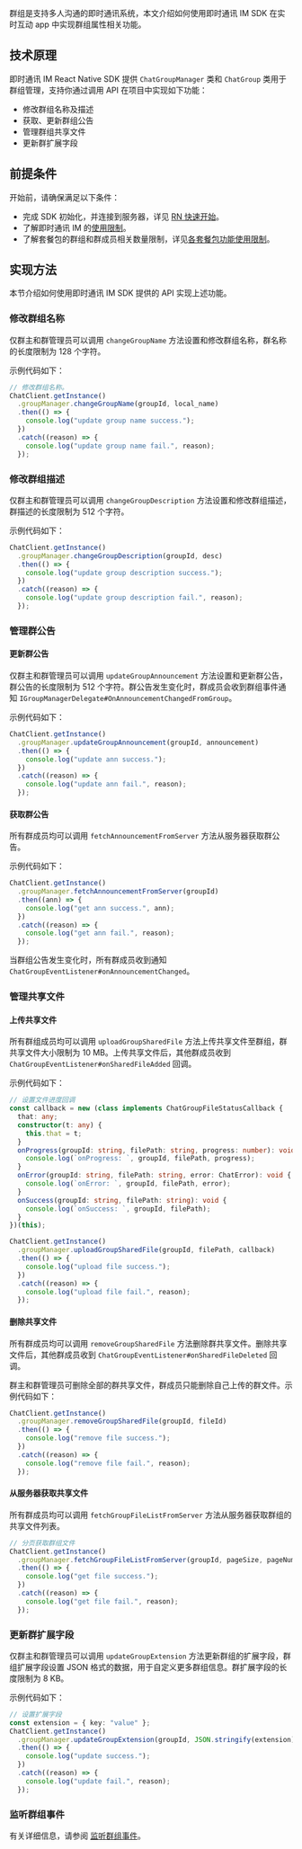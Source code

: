群组是支持多人沟通的即时通讯系统，本文介绍如何使用即时通讯 IM SDK 在实时互动 app 中实现群组属性相关功能。

## 技术原理

即时通讯 IM React Native SDK 提供 `ChatGroupManager` 类和 `ChatGroup` 类用于群组管理，支持你通过调用 API 在项目中实现如下功能：

- 修改群组名称及描述
- 获取、更新群组公告
- 管理群组共享文件
- 更新群扩展字段

## 前提条件

开始前，请确保满足以下条件：

- 完成 SDK 初始化，并连接到服务器，详见 [RN 快速开始](./agora_chat_get_started_rn)。
- 了解即时通讯 IM 的[使用限制](./agora_chat_limitation)。
- 了解套餐包的群组和群成员相关数量限制，详见[各套餐包功能使用限制](./agora_chat_pricing#各套餐包功能使用限制)。

## 实现方法

本节介绍如何使用即时通讯 IM SDK 提供的 API 实现上述功能。

### 修改群组名称

仅群主和群管理员可以调用 `changeGroupName` 方法设置和修改群组名称，群名称的长度限制为 128 个字符。

示例代码如下：

```typescript
// 修改群组名称。
ChatClient.getInstance()
  .groupManager.changeGroupName(groupId, local_name)
  .then(() => {
    console.log("update group name success.");
  })
  .catch((reason) => {
    console.log("update group name fail.", reason);
  });
```

### 修改群组描述

仅群主和群管理员可以调用 `changeGroupDescription` 方法设置和修改群组描述，群描述的长度限制为 512 个字符。

示例代码如下：

```typescript
ChatClient.getInstance()
  .groupManager.changeGroupDescription(groupId, desc)
  .then(() => {
    console.log("update group description success.");
  })
  .catch((reason) => {
    console.log("update group description fail.", reason);
  });
```

### 管理群公告

#### 更新群公告

仅群主和群管理员可以调用 `updateGroupAnnouncement` 方法设置和更新群公告，群公告的长度限制为 512 个字符。群公告发生变化时，群成员会收到群组事件通知 `IGroupManagerDelegate#OnAnnouncementChangedFromGroup`。

示例代码如下：

```typescript
ChatClient.getInstance()
  .groupManager.updateGroupAnnouncement(groupId, announcement)
  .then(() => {
    console.log("update ann success.");
  })
  .catch((reason) => {
    console.log("update ann fail.", reason);
  });
```

#### 获取群公告

所有群成员均可以调用 `fetchAnnouncementFromServer` 方法从服务器获取群公告。

示例代码如下：

```typescript
ChatClient.getInstance()
  .groupManager.fetchAnnouncementFromServer(groupId)
  .then((ann) => {
    console.log("get ann success.", ann);
  })
  .catch((reason) => {
    console.log("get ann fail.", reason);
  });
```

当群组公告发生变化时，所有群成员收到通知 `ChatGroupEventListener#onAnnouncementChanged`。

### 管理共享文件

#### 上传共享文件

所有群组成员均可以调用 `uploadGroupSharedFile` 方法上传共享文件至群组，群共享文件大小限制为 10 MB。上传共享文件后，其他群成员收到 `ChatGroupEventListener#onSharedFileAdded` 回调。

示例代码如下：

```typescript
// 设置文件进度回调
const callback = new (class implements ChatGroupFileStatusCallback {
  that: any;
  constructor(t: any) {
    this.that = t;
  }
  onProgress(groupId: string, filePath: string, progress: number): void {
    console.log(`onProgress: `, groupId, filePath, progress);
  }
  onError(groupId: string, filePath: string, error: ChatError): void {
    console.log(`onError: `, groupId, filePath, error);
  }
  onSuccess(groupId: string, filePath: string): void {
    console.log(`onSuccess: `, groupId, filePath);
  }
})(this);

ChatClient.getInstance()
  .groupManager.uploadGroupSharedFile(groupId, filePath, callback)
  .then(() => {
    console.log("upload file success.");
  })
  .catch((reason) => {
    console.log("upload file fail.", reason);
  });
```

#### 删除共享文件

所有群成员均可以调用 `removeGroupSharedFile` 方法删除群共享文件。删除共享文件后，其他群成员收到 `ChatGroupEventListener#onSharedFileDeleted` 回调。

群主和群管理员可删除全部的群共享文件，群成员只能删除自己上传的群文件。示例代码如下：

```typescript
ChatClient.getInstance()
  .groupManager.removeGroupSharedFile(groupId, fileId)
  .then(() => {
    console.log("remove file success.");
  })
  .catch((reason) => {
    console.log("remove file fail.", reason);
  });
```

#### 从服务器获取共享文件

所有群成员均可以调用  `fetchGroupFileListFromServer` 方法从服务器获取群组的共享文件列表。

```typescript
// 分页获取群组文件
ChatClient.getInstance()
  .groupManager.fetchGroupFileListFromServer(groupId, pageSize, pageNum)
  .then(() => {
    console.log("get file success.");
  })
  .catch((reason) => {
    console.log("get file fail.", reason);
  });
```

### 更新群扩展字段

仅群主和群管理员可以调用 `updateGroupExtension` 方法更新群组的扩展字段，群组扩展字段设置 JSON 格式的数据，用于自定义更多群组信息。群扩展字段的长度限制为 8 KB。

示例代码如下：

```typescript
// 设置扩展字段
const extension = { key: "value" };
ChatClient.getInstance()
  .groupManager.updateGroupExtension(groupId, JSON.stringify(extension))
  .then(() => {
    console.log("update success.");
  })
  .catch((reason) => {
    console.log("update fail.", reason);
  });
```

### 监听群组事件

有关详细信息，请参阅 [监听群组事件](./agora_chat_group_rn?platform=rn#监听群组事件)。